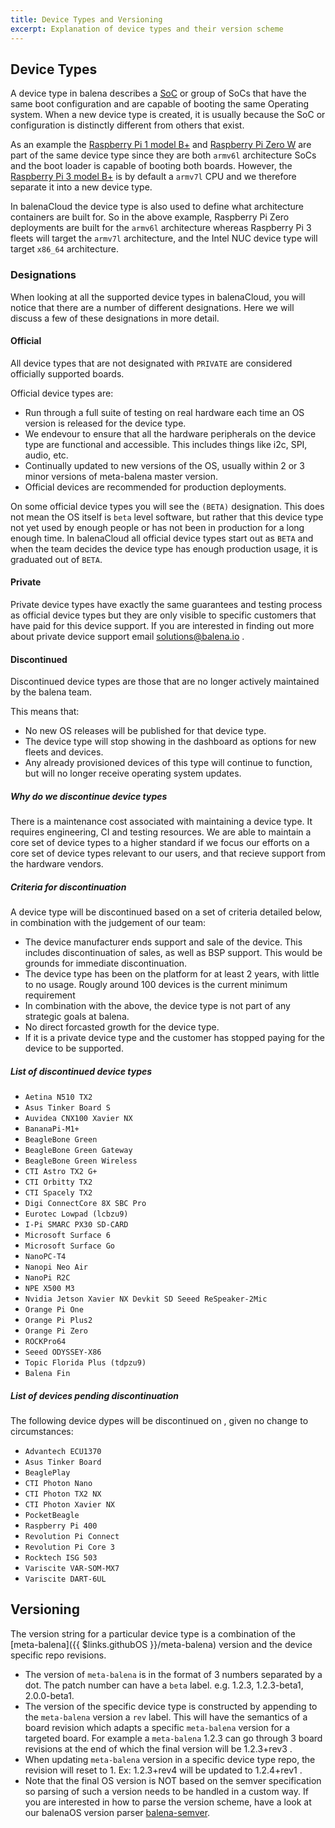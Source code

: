 ```yaml
---
title: Device Types and Versioning
excerpt: Explanation of device types and their version scheme
---
```


## Device Types
A device type in balena describes a [SoC](https://en.wikipedia.org/wiki/System_on_a_chip) or group of SoCs that have the same boot configuration and are capable of booting the same Operating system. When a new device type is created, it is usually because the SoC or configuration is distinctly different from others that exist.

As an example the [Raspberry Pi 1 model B+](https://www.raspberrypi.org/products/raspberry-pi-1-model-b-plus/) and [Raspberry Pi Zero W](https://www.raspberrypi.org/products/raspberry-pi-zero-w/) are part of the same device type since they are both `armv6l` architecture SoCs and the boot loader is capable of booting both boards. However, the [Raspberry Pi 3 model B+](https://www.raspberrypi.org/products/raspberry-pi-3-model-b-plus/) is by default a `armv7l` CPU and we therefore separate it into a new device type.

In balenaCloud the device type is also used to define what architecture containers are built for. So in the above example, Raspberry Pi Zero deployments are built for the `armv6l` architecture whereas Raspberry Pi 3 fleets will target the `armv7l` architecture, and the Intel NUC device type will target `x86_64` architecture.

### Designations

When looking at all the supported device types in balenaCloud, you will notice that there are a number of different designations. Here we will discuss a few of these designations in more detail.

#### Official
All device types that are not designated with `PRIVATE` are considered officially supported boards.

Official device types are:
- Run through a full suite of testing on real hardware each time an OS version is released for the device type.
- We endevour to ensure that all the hardware peripherals on the device type are functional and accessible. This includes things like i2c, SPI, audio, etc.
- Continually updated to new versions of the OS, usually within 2 or 3 minor versions of meta-balena master version.
- Official devices are recommended for production deployments.

On some official device types you will see the `(BETA)` designation. This does not mean the OS itself is `beta` level software, but rather that this device type not yet used by enough people or has not been in production for a long enough time. In balenaCloud all official device types start out as `BETA` and when the team decides the device type has enough production usage, it is graduated out of `BETA`.

#### Private
Private device types have exactly the same guarantees and testing process as official device types but they are only visible to specific customers that have paid for this device support. If you are interested in finding out more about private device support email solutions@balena.io .


#### Discontinued
Discontinued device types are those that are no longer actively maintained by the balena team.

This means that:

- No new OS releases will be published for that device type.
- The device type will stop showing in the dashboard as options for new fleets and devices. 
- Any already provisioned devices of this type will continue to function, but will no longer receive operating system updates.

##### Why do we discontinue device types

There is a maintenance cost associated with maintaining a device type. It requires engineering, CI and testing resources. We are able to maintain a core set of device types to a higher standard if we focus our efforts on a core set of device types relevant to our users, and that recieve support from the hardware vendors. 

##### Criteria for discontinuation

A device type will be discontinued based on a set of criteria detailed below, in combination with the judgement of our team:
- The device manufacturer ends support and sale of the device. This includes discontinuation of sales, as well as BSP support. This would be grounds for immediate discontinuation. 
- The device type has been on the platform for at least 2 years, with little to no usage. Rougly around 100 devices is the current minimum requirement
- In combination with the above, the device type is not part of any strategic goals at balena.
- No direct forcasted growth for the device type.
- If it is a private device type and the customer has stopped paying for the device to be supported.


##### List of discontinued device types

- `Aetina N510 TX2`
- `Asus Tinker Board S`
- `Auvidea CNX100 Xavier NX`
- `BananaPi-M1+`
- `BeagleBone Green`
- `BeagleBone Green Gateway`
- `BeagleBone Green Wireless`
- `CTI Astro TX2 G+`
- `CTI Orbitty TX2`
- `CTI Spacely TX2`
- `Digi ConnectCore 8X SBC Pro`
- `Eurotec Lowpad (lcbzu9)`
- `I-Pi SMARC PX30 SD-CARD`
- `Microsoft Surface 6`
- `Microsoft Surface Go`
- `NanoPC-T4`
- `Nanopi Neo Air`
- `NanoPi R2C`
- `NPE X500 M3`
- `Nvidia Jetson Xavier NX Devkit SD Seeed ReSpeaker-2Mic`
- `Orange Pi One`
- `Orange Pi Plus2`
- `Orange Pi Zero`
- `ROCKPro64`
- `Seeed ODYSSEY-X86`
- `Topic Florida Plus (tdpzu9)`
- `Balena Fin`

##### List of devices pending discontinuation

The following device dypes will be discontinued on <DATE>, given no change to circumstances:

- `Advantech ECU1370`
- `Asus Tinker Board`
- `BeaglePlay`
- `CTI Photon Nano`
- `CTI Photon TX2 NX`
- `CTI Photon Xavier NX`
- `PocketBeagle`
- `Raspberry Pi 400`
- `Revolution Pi Connect`
- `Revolution Pi Core 3`
- `Rocktech ISG 503`
- `Variscite VAR-SOM-MX7`
- `Variscite DART-6UL`


## Versioning

The version string for a particular device type is a combination of the [meta-balena]({{ $links.githubOS }}/meta-balena) version and the device specific repo revisions.

* The version of `meta-balena` is in the format of 3 numbers separated by a dot. The patch number can have a `beta` label. e.g. 1.2.3, 1.2.3-beta1, 2.0.0-beta1.
* The version of the specific device type is constructed by appending to the `meta-balena` version a `rev` label. This will have the semantics of a board revision which adapts a specific `meta-balena` version for a targeted board. For example a `meta-balena` 1.2.3 can go through 3 board revisions at the end of which the final version will be 1.2.3+rev3 .
* When updating `meta-balena` version in a specific device type repo, the revision will reset to 1. Ex: 1.2.3+rev4 will be updated to 1.2.4+rev1 .
* Note that the final OS version is NOT based on the semver specification so parsing of such a version needs to be handled in a custom way. If you are interested in how to parse the version scheme, have a look at our balenaOS version parser [balena-semver](https://github.com/balena-io-modules/resin-semver).
